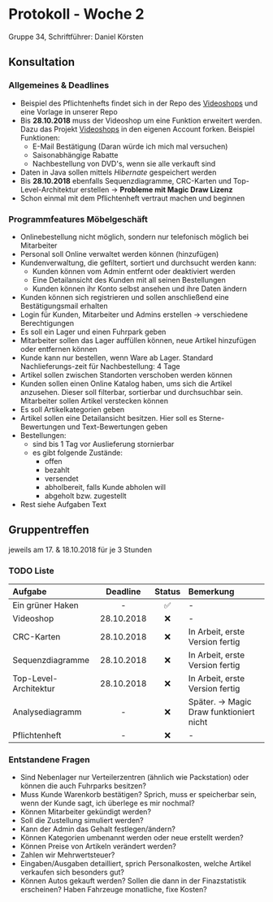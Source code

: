 # Protokoll - Woche 2

Gruppe 34, Schriftführer: Daniel Körsten

## Konsultation

### Allgemeines & Deadlines

- Beispiel des Pflichtenhefts findet sich in der Repo des [Videoshops](https://github.com/st-tu-dresden/videoshop) und eine Vorlage in unserer Repo
- Bis **28.10.2018** muss der Videoshop um eine Funktion erweitert werden. Dazu das Projekt [Videoshops](https://github.com/st-tu-dresden/videoshop) in den eigenen Account forken. Beispiel Funktionen:
	-  E-Mail Bestätigung (Daran würde ich mich mal versuchen)
	-  Saisonabhängige Rabatte
	-  Nachbestellung von DVD's, wenn sie alle verkauft sind
- Daten in Java sollen mittels *Hibernate* gespeichert werden
- Bis **28.10.2018** ebenfalls Sequenzdiagramme, CRC-Karten und Top-Level-Architektur erstellen -> **Probleme mit Magic Draw Lizenz**
- Schon einmal mit dem Pflichtenheft vertraut machen und beginnen

### Programmfeatures Möbelgeschäft

- Onlinebestellung nicht möglich, sondern nur telefonisch möglich bei Mitarbeiter
- Personal soll Online verwaltet werden können (hinzufügen)
- Kundenverwaltung, die gefiltert, sortiert und durchsucht werden kann:
	- Kunden können vom Admin entfernt oder deaktiviert werden
	- Eine Detailansicht des Kunden  mit all seinen Bestellungen
	- Kunden können ihr Konto selbst ansehen und ihre Daten ändern
- Kunden können sich registrieren und sollen anschließend eine Bestätigungsmail erhalten
- Login für Kunden, Mitarbeiter und Admins erstellen -> verschiedene Berechtigungen
- Es soll ein Lager und einen Fuhrpark geben
- Mitarbeiter sollen das Lager auffüllen können, neue Artikel hinzufügen oder entfernen können
- Kunde kann nur bestellen, wenn Ware ab Lager. Standard Nachlieferungs-zeit für Nachbestellung: 4 Tage
- Artikel sollen zwischen Standorten verschoben werden können
- Kunden sollen einen Online Katalog haben, ums sich die Artikel anzusehen. Dieser soll filterbar, sortierbar und durchsuchbar sein. Mitarbeiter sollen Artikel verstecken können
- Es soll Artikelkategorien geben
- Artikel sollen eine Detailansicht besitzen. Hier soll es Sterne-Bewertungen und Text-Bewertungen geben
- Bestellungen:
	- sind bis 1 Tag vor Auslieferung stornierbar
	- es gibt folgende Zustände:
		- offen
		- bezahlt
		- versendet
		- abholbereit, falls Kunde abholen will
		- abgeholt bzw. zugestellt
- Rest siehe Aufgaben Text

## Gruppentreffen

jeweils am 17. & 18.10.2018 für je 3 Stunden

### TODO Liste

| Aufgabe                 | Deadline      | Status | Bemerkung |
| :-----------------------|:-------------:| :-----:|:----------|
| Ein grüner Haken        | -             | :white_check_mark: | - |
| Videoshop               | 28.10.2018    | :x: | - |
| CRC-Karten              | 28.10.2018    | :x: | In Arbeit, erste Version fertig |
| Sequenzdiagramme        | 28.10.2018    | :x: | In Arbeit, erste Version fertig |
| Top-Level-Architektur   | 28.10.2018    | :x: | In Arbeit, erste Version fertig |
| Analysediagramm         | -             | :x: | Später. -> Magic Draw funktioniert nicht |
| Pflichtenheft           | -             | :x: | - |

### Entstandene Fragen

- Sind Nebenlager nur Verteilerzentren (ähnlich wie Packstation) oder können die auch Fuhrparks besitzen?
- Muss Kunde Warenkorb bestätigen? Sprich, muss er speicherbar sein, wenn der Kunde sagt, ich überlege es mir nochmal?
- Können Mitarbeiter gekündigt werden?
- Soll die Zustellung simuliert werden?
- Kann der Admin das Gehalt festlegen/ändern? 
- Können Kategorien umbenannt werden oder neue erstellt werden?
- Können Preise von Artikeln verändert werden?
- Zahlen wir Mehrwertsteuer?
- Eingaben/Ausgaben detailliert, sprich Personalkosten, welche Artikel verkaufen sich besonders gut?
- Können Autos gekauft werden? Sollen die dann in der Finazstatistik erscheinen? Haben Fahrzeuge monatliche, fixe Kosten?